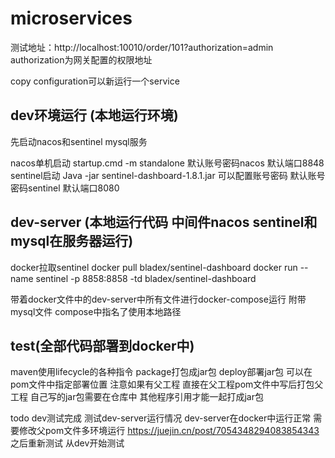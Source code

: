 # microservices


测试地址：http://localhost:10010/order/101?authorization=admin
authorization为网关配置的权限地址


copy configuration可以新运行一个service

## dev环境运行 (本地运行环境)
先启动nacos和sentinel mysql服务

nacos单机启动 startup.cmd -m standalone
默认账号密码nacos 默认端口8848
sentinel启动 Java -jar sentinel-dashboard-1.8.1.jar 可以配置账号密码
默认账号密码sentinel 默认端口8080

## dev-server (本地运行代码 中间件nacos sentinel和mysql在服务器运行)
docker拉取sentinel
docker pull bladex/sentinel-dashboard
docker run --name sentinel -p 8858:8858 -td bladex/sentinel-dashboard


带着docker文件中的dev-server中所有文件进行docker-compose运行
附带mysql文件 compose中指名了使用本地路径
## test(全部代码部署到docker中)




maven使用lifecycle的各种指令
package打包成jar包
deploy部署jar包
可以在pom文件中指定部署位置 注意如果有父工程 直接在父工程pom文件中写后打包父工程
自己写的jar包需要在仓库中 其他程序引用才能一起打成jar包


todo dev测试完成 测试dev-server运行情况
dev-server在docker中运行正常 需要修改父pom文件多环境运行
https://juejin.cn/post/7054348294083854343
之后重新测试 从dev开始测试